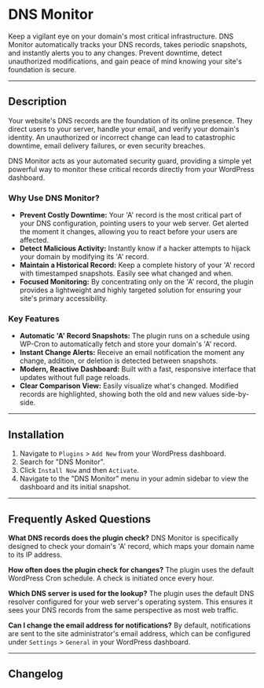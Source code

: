 # DNS Monitor

Keep a vigilant eye on your domain's most critical infrastructure. DNS Monitor automatically tracks your DNS records, takes periodic snapshots, and instantly alerts you to any changes. Prevent downtime, detect unauthorized modifications, and gain peace of mind knowing your site's foundation is secure.

---

## Description

Your website's DNS records are the foundation of its online presence. They direct users to your server, handle your email, and verify your domain's identity. An unauthorized or incorrect change can lead to catastrophic downtime, email delivery failures, or even security breaches.

DNS Monitor acts as your automated security guard, providing a simple yet powerful way to monitor these critical records directly from your WordPress dashboard.

### Why Use DNS Monitor?

-   **Prevent Costly Downtime:** Your 'A' record is the most critical part of your DNS configuration, pointing users to your web server. Get alerted the moment it changes, allowing you to react before your users are affected.
-   **Detect Malicious Activity:** Instantly know if a hacker attempts to hijack your domain by modifying its 'A' record.
-   **Maintain a Historical Record:** Keep a complete history of your 'A' record with timestamped snapshots. Easily see what changed and when.
-   **Focused Monitoring:** By concentrating only on the 'A' record, the plugin provides a lightweight and highly targeted solution for ensuring your site's primary accessibility.

### Key Features

-   **Automatic 'A' Record Snapshots:** The plugin runs on a schedule using WP-Cron to automatically fetch and store your domain's 'A' record.
-   **Instant Change Alerts:** Receive an email notification the moment any change, addition, or deletion is detected between snapshots.
-   **Modern, Reactive Dashboard:** Built with a fast, responsive interface that updates without full page reloads.
-   **Clear Comparison View:** Easily visualize what's changed. Modified records are highlighted, showing both the old and new values side-by-side.

---

## Installation

1.  Navigate to `Plugins` > `Add New` from your WordPress dashboard.
2.  Search for "DNS Monitor".
3.  Click `Install Now` and then `Activate`.
4.  Navigate to the "DNS Monitor" menu in your admin sidebar to view the dashboard and its initial snapshot.

---

## Frequently Asked Questions

**What DNS records does the plugin check?**
DNS Monitor is specifically designed to check your domain's 'A' record, which maps your domain name to its IP address.

**How often does the plugin check for changes?**
The plugin uses the default WordPress Cron schedule. A check is initiated once every hour.

**Which DNS server is used for the lookup?**
The plugin uses the default DNS resolver configured for your web server's operating system. This ensures it sees your DNS records from the same perspective as most web traffic.

**Can I change the email address for notifications?**
By default, notifications are sent to the site administrator's email address, which can be configured under `Settings` > `General` in your WordPress dashboard.

---

## Changelog
